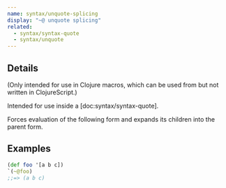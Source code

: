 ```yaml
---
name: syntax/unquote-splicing
display: "~@ unquote splicing"
related:
  - syntax/syntax-quote
  - syntax/unquote
---
```


## Details

(Only intended for use in Clojure macros, which can be used from but not
written in ClojureScript.)

Intended for use inside a [doc:syntax/syntax-quote].

Forces evaluation of the following form and expands its children into the
parent form.


## Examples

```clj
(def foo '[a b c])
`(~@foo)
;;=> (a b c)
```